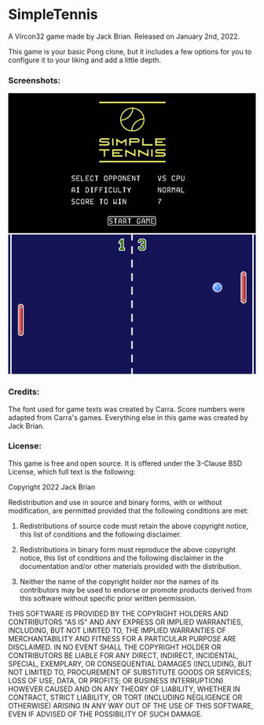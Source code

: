 # SimpleTennis
A Vircon32 game made by Jack Brian.
Released on January 2nd, 2022.

This game is your basic Pong clone, but it includes a few options for you to configure it to your liking and add a little depth.

###  Screenshots:

![Title screen](screenshots/title_screen.png "Title screen")
![Gameplay](screenshots/gameplay.png "Gameplay")
  
###  Credits:

The font used for game texts was created by Carra.
Score numbers were adapted from Carra's games.
Everything else in this game was created by Jack Brian.

###  License:

This game is free and open source. It is offered under the 3-Clause
BSD License, which full text is the following:

Copyright 2022 Jack Brian

Redistribution and use in source and binary forms, with or without
modification, are permitted provided that the following conditions
are met:

1. Redistributions of source code must retain the above copyright
notice, this list of conditions and the following disclaimer.

2. Redistributions in binary form must reproduce the above copyright
notice, this list of conditions and the following disclaimer in the
documentation and/or other materials provided with the distribution.

3. Neither the name of the copyright holder nor the names of its
contributors may be used to endorse or promote products derived from
this software without specific prior written permission.

THIS SOFTWARE IS PROVIDED BY THE COPYRIGHT HOLDERS AND CONTRIBUTORS
"AS IS" AND ANY EXPRESS OR IMPLIED WARRANTIES, INCLUDING, BUT NOT
LIMITED TO, THE IMPLIED WARRANTIES OF MERCHANTABILITY AND FITNESS FOR
A PARTICULAR PURPOSE ARE DISCLAIMED. IN NO EVENT SHALL THE COPYRIGHT
HOLDER OR CONTRIBUTORS BE LIABLE FOR ANY DIRECT, INDIRECT, INCIDENTAL,
SPECIAL, EXEMPLARY, OR CONSEQUENTIAL DAMAGES (INCLUDING, BUT NOT
LIMITED TO, PROCUREMENT OF SUBSTITUTE GOODS OR SERVICES; LOSS OF USE,
DATA, OR PROFITS; OR BUSINESS INTERRUPTION) HOWEVER CAUSED AND ON ANY
THEORY OF LIABILITY, WHETHER IN CONTRACT, STRICT LIABILITY, OR TORT
(INCLUDING NEGLIGENCE OR OTHERWISE) ARISING IN ANY WAY OUT OF THE USE
OF THIS SOFTWARE, EVEN IF ADVISED OF THE POSSIBILITY OF SUCH DAMAGE.
